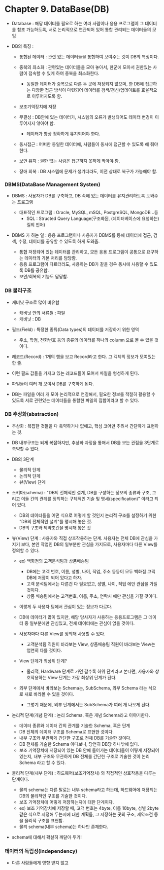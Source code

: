 # Chapter 9. DataBase(DB)

+ Database : 해당 데이터를 필요로 하는 여러 사람이나 응용 프로그램이 그 데이터를 참조 가능하도록, 서로 논리적으로 연관되어 있어 통합 관리되는 데이터들의 모임

+ DB의 특징 : 
  - 통합된 데이터 : 관련 있는 데이터들을 통합하여 보여주는 것이 DB의 특징이다.
  - 중복의 최소화 : 관련있는 데이터들을 모아 놓아서, 한군에 모아서 권한있는 사람이 접속할 수 있게 하여 중복을 최소화한다.
    - 동일한 데이터가 중복으로 다른 두 곳에 저장되지 않으며, 한 DB에 접근하는 다양한 접근 방식이 마련되어 데이터를 검색/갱신/업데이트를 효율적으로 이루어지도록 함. 
    
  - 보조기억장치에 저장
  - 무결성 : DB안에 있는 데이터가, 시스템의 오류가 발생되어도 데이터 변경이 이루어지지 않아야 함. 
    - 데이터가 항상 정확하게 유지되어야 한다. 
  
  - 동시접근 : 어떠한 동일한 데이터에, 사람들이 동시에 접근할 수 있도록 해 줘야 한다. 
  - 보안 유지 : 권한 없는 사람은 접근하지 못하게 막아야 함. 
  - 장애 회복 : DB 시스템에 문제가 생기더라도, 이전 상태로 복구가 가능해야 함. 

### DBMS(DataBase Management System) 

+ DBMS : 사용자가 DB를 구축하고, DB 속에 있는 데이터를 유지관리하도록 도와주는 프로그램
  - 대표적인 프로그램 : Oracle, MySQL, mSQL, PostgreSQL, MongoDB ..등
    - SQL : Structed Query Language(구조화된, (데이터베이스에 요청하는)질의 언어)

+ DBMS 가 하는 일 : 응용 프로그램이나 사용자가 DBMS를 통해 데이터에 접근, 검색, 수정, 데이터를 공유할 수 있도록 하게 도와줌.
  - 통합 저장되어 있는 데이터를 관리하고, 모든 응용 프로그램이 공통으로 요구하는 데이터의 기본 처리를 담당함. 
  - 응용 프로그램이 다르더라도, 사용하는 DB가 같을 경우 동시에 사용할 수 있도록 DB를 공유함.
  - 보안/회복의 기능도 담당함. 

### DB 물리구조

+ 캐비닛 구조로 많이 비유함
  - 캐비닛 안의 서류철 : 파일
  - 캐비닛  : DB
  
+ 필드(Field) : 특정한 종류(Data types)의 데이터를 저장하기 위한 영역
  - 주소, 학점, 전화번호 등의 종류의 데이터를 하나의 column 으로 볼 수 있을 것이다. 

+ 레코드(Record) : 1개의 행을 보고 Record라고 한다. 그 객체의 정보가 모여있는 한 줄.
+ 이런 필드 값들을 가지고 있는 레코드들이 모여서 파일을 형성하게 된다. 
+ 파일들이 여러 개 모여서 DB를 구축하게 된다. 
+ DB는 파일을 여러 개 모아 논리적으로 연결해서, 필요한 정보를 적절히 활용할 수 있도록 서로 관련있는 데이터들을 통합한 파일의 집합이라고 할 수 있다.

### DB 추상화(abstraction) 

+ 추상화 : 복잡한 것들을 다 축약하거나 없애고, 핵심 코어만 추려서 간단하게 표현하는 것.
+ DB 내부구조는 되게 복잡하지만, 추상화 과정을 통해서 DB를 보는 관점을 3단계로 축약할 수 있다.
+ DB의 3단계
  - 물리적 단계
  - 논리적 단계
  - 뷰(View) 단계

+ 스키마(schema) : "DB의 전체적인 설계, DB를 구성하는 정보의 종류와 구조, 그리고 이들 간의 관계를 정의하는 구체적인 기술 및 명세(specification)" 이라고 되어 있다. 
  - DB의 데이터들을 어떤 식으로 어떻게 할 것인지 논리적 구조를 설정하기 위한 "DB의 전체적인 설계"를 명시해 놓은 것. 
  - DB의 구조와 제약조건을 명시해 놓은 것

+ 뷰(View) 단계 : 사용자와 직접 상호작용하는 단계. 사용자는 전체 DB에 관심을 가지기 보다, 본인 작업인 DB의 일부분만 관심을 가지므로, 사용자마다 다른 View를 정의할 수 있다.
  - ex) 백화점의 고객분석팀과 상품배송팀
    - DB에는 고객 번호, 이름, 성별, 나이, 직업, 주소 등등이 모두 백화점 고객 DB에 저장이 되어 있다고 하자.
    - 고객 분석팀에서는 다른건 다 필요없고, 성별, 나이, 직업 에만 관심을 가질 것이다.
    - 상품 배송팀에서는 고객번호, 이름, 주소, 연락처 에만 관심을 가질 것이다. 
  - 이렇게 두 사용자 팀에서 관심이 있는 정보가 다르다. 
  - DB에 데이터가 많이 있지만, 해당 당사자가 사용하는 응용프로그램은 그 데이터 중 일부분에만 관심있고, 전체 데이터에는 관심이 없을 것이다.
  - 사용자마다 다른 View를 정의해 사용할 수 있다. 
    - 고객분석팀 직원이 바라보는 View, 상품배송팀 직원이 바라보는 View는 엄연히 다를 것이다. 
    
  - View 단계가 최상위 단계?
    - 물리적, Hardware 단계로 가면 갈수록 하위 단계라고 본다면, 사용자와 상호작용하는 View 단계는 가장 최상위 단계가 된다.   
  - 외부 단계에서 바라보는 Schema는, SubSchema, 외부 Schema 라는 식으로 새로 바라볼 수 있을 것이다.
    - 그렇기 때문에, 외부 단계에서는 SubSchema가 여러 개 나오게 된다. 
     
+ 논리적 단계(개념 단계) : 논리 Schema, 혹은 개념 Schema라고 이야기한다. 
  - 데이터 종류와 데이터 간의 관계를 기술한 Schema, 혹은 단계
  - DB 전체의 데이터 구조를 Schema로 표현한 것이다. 
  - 내부 구조와 무관하게 간단한 구조로 전체 DB를 기술한 것이다. 
  - DB 전체를 기술한 Schema 이다보니, 당연히 DB당 하나밖에 없다. 
  - 보조 기억장치에 저장되어 있는 DB 안에 들어가는 데이터들이 어떻게 저장되어 있는지, 내부 구조와 무관하게 DB 전체를 간단한 구조로 기술한 것이 논리 Schema 라고 할 수 있다.

+ 물리적 단계(내부 단계) : 하드웨어(보조기억장치) 와 직접적인 상호작용을 다루는 단계이다.
  - 물리 schema는 다른 말로는 내부 schema라고 하는데, 하드웨어에 저장되는 DB의 물리적인 구조를 기술한 것이다.
  - 보조 기억장치에 어떻게 저장하는지에 대한 단계이다. 
  - ex) 보조 기억장치에 저장할 때, 고객 번호는 4byte, 이름 10byte, 성별 2byte 같은 식으로 지정해 두는지에 대한 계획들, 그 저장하는 곳의 구조, 제약조건 등을 물리적 구조를 표현함.
  - 물리 schema(내부 schema)는 하나만 존재한다. 

+ schema에 대해서 확실히 깨달아 두기!

### 데이터의 독립성(independency) 

+ 다른 사람들에게 영향 받지 않고 
     
